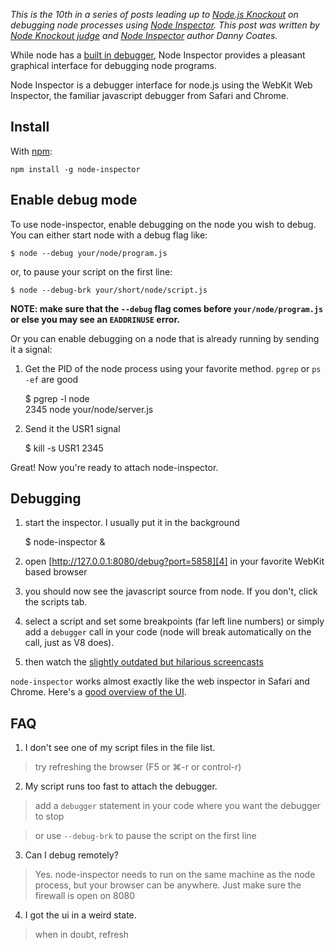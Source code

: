 _This is the 10th in a series of posts leading up to [Node.js
Knockout][1] on debugging node processes using [Node Inspector][2].
This post was written by [Node Knockout judge][3] and [Node Inspector][2]
author Danny Coates._

[1]: http://nodeknockout.com
[2]: https://github.com/dannycoates/node-inspector
[3]: http://nodeknockout.com/people/50854751a9f1fbd123eef7ce

While node has a [built in debugger](http://vimeo.com/19465332), Node
Inspector provides a pleasant graphical interface for debugging node programs.

Node Inspector is a debugger interface for node.js using the WebKit Web
Inspector, the familiar javascript debugger from Safari and Chrome.

## Install

With [npm](http://github.com/isaacs/npm):

    npm install -g node-inspector

## Enable debug mode

To use node-inspector, enable debugging on the node you wish to debug.
You can either start node with a debug flag like:

    $ node --debug your/node/program.js

or, to pause your script on the first line:

    $ node --debug-brk your/short/node/script.js

**NOTE: make sure that the `--debug` flag comes before `your/node/program.js`
or else you may see an `EADDRINUSE` error.**

Or you can enable debugging on a node that is already running by sending
it a signal:

1. Get the PID of the node process using your favorite method. `pgrep`
or `ps -ef` are good

    $ pgrep -l node<br/>
    2345 node your/node/server.js

2. Send it the USR1 signal

    $ kill -s USR1 2345

Great! Now you're ready to attach node-inspector.

## Debugging

1. start the inspector. I usually put it in the background

    $ node-inspector &

2. open [http://127.0.0.1:8080/debug?port=5858][4] in your favorite WebKit
   based browser

3. you should now see the javascript source from node. If you don't,
   click the scripts tab.

4. select a script and set some breakpoints (far left line numbers) or simply
   add a `debugger` call in your code (node will break automatically on the
   call, just as V8 does).

5. then watch the [slightly outdated but hilarious screencasts][5]

`node-inspector` works almost exactly like the web inspector in Safari and
Chrome. Here's a [good overview of the UI][6].

[4]: http://127.0.0.1:8080/debug?port=5858
[5]: http://www.youtube.com/view_play_list?p=A5216AC29A41EFA8
[6]: http://code.google.com/chrome/devtools/docs/scripts.html

## FAQ

1. I don't see one of my script files in the file list.

  > try refreshing the browser (F5 or ⌘-r or control-r)

2. My script runs too fast to attach the debugger.

  > add a `debugger` statement in your code where you want the debugger to
  stop

  > or use `--debug-brk` to pause the script on the first line

3. Can I debug remotely?

  > Yes. node-inspector needs to run on the same machine as the node process,
  but your browser can be anywhere. Just make sure the firewall is open on 8080

4. I got the ui in a weird state.

  > when in doubt, refresh
